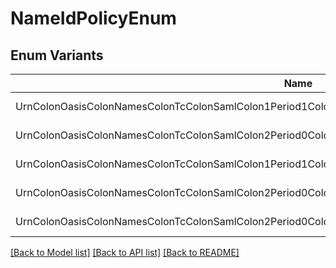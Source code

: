 # NameIdPolicyEnum

## Enum Variants

| Name | Value |
|---- | -----|
| UrnColonOasisColonNamesColonTcColonSamlColon1Period1ColonNameidFormatColonEmailAddress | urn:oasis:names:tc:SAML:1.1:nameid-format:emailAddress |
| UrnColonOasisColonNamesColonTcColonSamlColon2Period0ColonNameidFormatColonPersistent | urn:oasis:names:tc:SAML:2.0:nameid-format:persistent |
| UrnColonOasisColonNamesColonTcColonSamlColon1Period1ColonNameidFormatColonX509SubjectName | urn:oasis:names:tc:SAML:1.1:nameid-format:X509SubjectName |
| UrnColonOasisColonNamesColonTcColonSamlColon2Period0ColonNameidFormatColonWindowsDomainQualifiedName | urn:oasis:names:tc:SAML:2.0:nameid-format:WindowsDomainQualifiedName |
| UrnColonOasisColonNamesColonTcColonSamlColon2Period0ColonNameidFormatColonTransient | urn:oasis:names:tc:SAML:2.0:nameid-format:transient |


[[Back to Model list]](../README.md#documentation-for-models) [[Back to API list]](../README.md#documentation-for-api-endpoints) [[Back to README]](../README.md)



